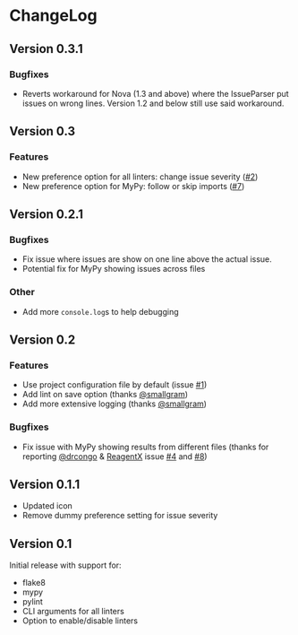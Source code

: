 # ChangeLog

## Version 0.3.1
### Bugfixes
- Reverts workaround for Nova (1.3 and above) where the IssueParser put issues on wrong lines. Version 1.2 and below still use said workaround.

## Version 0.3
### Features
- New preference option for all linters: change issue severity ([#2](https://github.com/CasperCL/Python-Lint.novaextension/issues/2))
- New preference option for MyPy: follow or skip imports ([#7](https://github.com/CasperCL/Python-Lint.novaextension/issues/7))

## Version 0.2.1
### Bugfixes
- Fix issue where issues are show on one line above the actual issue.
- Potential fix for MyPy showing issues across files
### Other
- Add more `console.log`s to help debugging

## Version 0.2
### Features
- Use project configuration file by default (issue [#1](https://github.com/CasperCL/Python-Lint.novaextension/issues/1))
- Add lint on save option (thanks [@smallgram](https://github.com/smallgram))
- Add more extensive logging (thanks [@smallgram](https://github.com/smallgram))
### Bugfixes
- Fix issue with MyPy showing results from different files (thanks for reporting [@drcongo](https://github.com/drcongo) & [ReagentX](https://github.com/ReagentX) issue [#4](https://github.com/CasperCL/Python-Lint.novaextension/issues/4) and [#8](https://github.com/CasperCL/Python-Lint.novaextension/issues/8))

## Version 0.1.1
- Updated icon
- Remove dummy preference setting for issue severity

## Version 0.1
Initial release with support for:
- flake8
- mypy
- pylint
- CLI arguments for all linters
- Option to enable/disable linters
